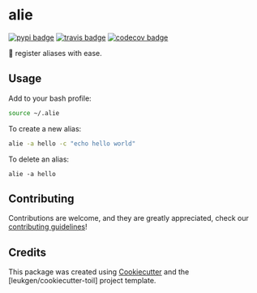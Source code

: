 # alie

[![pypi badge][pypi_badge]][pypi_base]
[![travis badge][travis_badge]][travis_base]
[![codecov badge][codecov_badge]][codecov_base]

👟 register aliases with ease.

## Usage

Add to your bash profile:

```bash
source ~/.alie
```

To create a new alias:

```bash
alie -a hello -c "echo hello world"
```

To delete an alias:

    alie -a hello

## Contributing

Contributions are welcome, and they are greatly appreciated, check our [contributing guidelines](.github/CONTRIBUTING.md)!

## Credits

This package was created using [Cookiecutter] and the
[leukgen/cookiecutter-toil] project template.

[cookiecutter]: https://github.com/audreyr/cookiecutter
[codecov_badge]: https://codecov.io/gh/jsmedmar/alie/branch/master/graph/badge.svg
[codecov_base]: https://codecov.io/gh/jsmedmar/alie
[pypi_badge]: https://img.shields.io/pypi/v/alie.svg
[pypi_base]: https://pypi.python.org/pypi/alie
[travis_badge]: https://img.shields.io/travis/jsmedmar/alie.svg
[travis_base]: https://travis-ci.org/jsmedmar/alie
